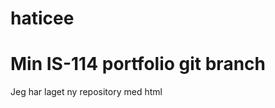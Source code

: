 # haticee
<!DOCTYPE html>
<html>
<head>
  <meta charset="utf-8">
  <meta name="viewport" content="width=device-width, initial-scale=1">
  <title> Hatice Kirac </title>
</head>
<body>
  <h1> Min IS-114 portfolio git branch</h1>
  <p> Jeg har laget ny repository med html </p>
</body>
</html>
        


